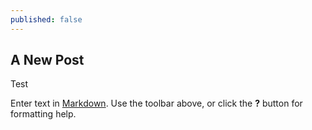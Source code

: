 ```yaml
---
published: false
---
```

## A New Post

Test

Enter text in [Markdown](http://daringfireball.net/projects/markdown/). Use the toolbar above, or click the **?** button for formatting help.
